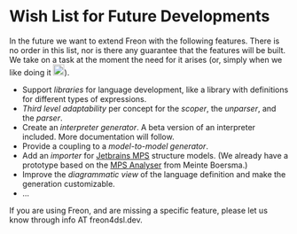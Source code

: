 # Wish List for Future Developments

In the future we want to extend Freon with the following features. There is no order
in this list, nor is there any guarantee that the features will be built. We take on a
task at the moment the need for it arises (or, simply when
we like doing it <img src="/icons/smile.png" alt="SMILE" width="20" height="20">).

- Support _libraries_ for language development, like a library with definitions for different
  types of expressions.
- _Third level adaptability_ per concept for the _scoper_, the _unparser_, and the _parser_.
- Create an _interpreter generator_. A beta version of an interpreter included. More
  documentation will follow.
- Provide a coupling to a _model-to-model generator_.
- Add an _importer_ for <a href="https://www.jetbrains.com/mps/" target="_blank">Jetbrains MPS</a>
  structure models.
  (We already have a prototype based on
  the <a href="https://github.com/dslmeinte/mps-open-source/tree/master/mps-analyser" target="_blank"> MPS Analyser</a>
  from Meinte Boersma.)
- Improve the _diagrammatic view_ of the language definition and make the generation customizable.
- ...

If you are using Freon, and are missing a specific feature, please let us know through info AT freon4dsl.dev.
